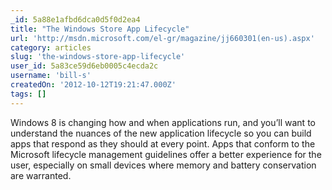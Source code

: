 ```yaml
---
_id: 5a88e1afbd6dca0d5f0d2ea4
title: "The Windows Store App Lifecycle"
url: 'http://msdn.microsoft.com/el-gr/magazine/jj660301(en-us).aspx'
category: articles
slug: 'the-windows-store-app-lifecycle'
user_id: 5a83ce59d6eb0005c4ecda2c
username: 'bill-s'
createdOn: '2012-10-12T19:21:47.000Z'
tags: []
---
```


Windows 8 is changing how and when applications run, and you’ll want to understand the nuances of the new application lifecycle so you can build apps that respond as they should at every point. Apps that conform to the Microsoft lifecycle management guidelines offer a better experience for the user, especially on small devices where memory and battery conservation are warranted.
